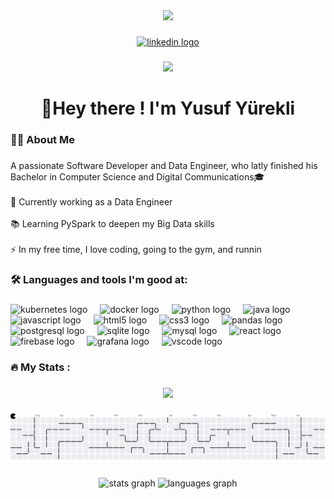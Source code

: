 <div align="center">
  <img height="150" src="https://media3.giphy.com/media/v1.Y2lkPTc5MGI3NjExb3N4eDFhcmh5NDFqNGh3ZWIyY3dxN2NnYm9rem1leDJrYnAxbm1yYyZlcD12MV9pbnRlcm5hbF9naWZfYnlfaWQmY3Q9Zw/HLB0nLA36GCCo6JuB5/giphy.gif"  />
</div>

###

<div align="center">
  <a href="https://www.linkedin.com/in/yusuf-y%C3%BCrekli-3aa112249/" target="_blank">
    <img src="https://img.shields.io/static/v1?message=LinkedIn&logo=linkedin&label=&color=0077B5&logoColor=white&labelColor=&style=for-the-badge" height="25" alt="linkedin logo"  />
  </a>
</div>

###

<div align="center">
  <img src="https://visitor-badge.laobi.icu/badge?page_id=YusufYrkl.YusufYrkl&"  />
</div>

###

<h1 align="center">👋Hey there ! I'm Yusuf Yürekli</h1>

###

<h3 align="left">👩‍💻  About Me</h3>

###

<p align="left">A passionate Software Developer and Data Engineer, who latly finished his Bachelor in Computer Science and Digital Communications🎓<br><br>  🔭 Currently working as a Data Engineer<br><br>  📚 Learning PySpark to deepen my Big Data skills<br><br>  ⚡ In my free time, I love coding, going to the gym, and runnin</p>

###

<h3 align="left">🛠 Languages and tools I'm good at:</h3>

###

<div align="left">
  <img src="https://cdn.jsdelivr.net/gh/devicons/devicon/icons/kubernetes/kubernetes-plain.svg" height="40" alt="kubernetes logo"  />
  <img width="12" />
  <img src="https://cdn.jsdelivr.net/gh/devicons/devicon/icons/docker/docker-original.svg" height="40" alt="docker logo"  />
  <img width="12" />
  <img src="https://cdn.jsdelivr.net/gh/devicons/devicon/icons/python/python-original.svg" height="40" alt="python logo"  />
  <img width="12" />
  <img src="https://cdn.jsdelivr.net/gh/devicons/devicon/icons/java/java-original.svg" height="40" alt="java logo"  />
  <img width="12" />
  <img src="https://cdn.jsdelivr.net/gh/devicons/devicon/icons/javascript/javascript-original.svg" height="40" alt="javascript logo"  />
  <img width="12" />
  <img src="https://cdn.jsdelivr.net/gh/devicons/devicon/icons/html5/html5-original.svg" height="40" alt="html5 logo"  />
  <img width="12" />
  <img src="https://cdn.jsdelivr.net/gh/devicons/devicon/icons/css3/css3-original.svg" height="40" alt="css3 logo"  />
  <img width="12" />
  <img src="https://cdn.jsdelivr.net/gh/devicons/devicon/icons/pandas/pandas-original.svg" height="40" alt="pandas logo"  />
  <img width="12" />
  <img src="https://cdn.jsdelivr.net/gh/devicons/devicon/icons/postgresql/postgresql-original.svg" height="40" alt="postgresql logo"  />
  <img width="12" />
  <img src="https://cdn.jsdelivr.net/gh/devicons/devicon/icons/sqlite/sqlite-original.svg" height="40" alt="sqlite logo"  />
  <img width="12" />
  <img src="https://cdn.jsdelivr.net/gh/devicons/devicon/icons/mysql/mysql-original.svg" height="40" alt="mysql logo"  />
  <img width="12" />
  <img src="https://cdn.jsdelivr.net/gh/devicons/devicon/icons/react/react-original.svg" height="40" alt="react logo"  />
  <img width="12" />
  <img src="https://cdn.jsdelivr.net/gh/devicons/devicon/icons/firebase/firebase-plain.svg" height="40" alt="firebase logo"  />
  <img width="12" />
  <img src="https://cdn.jsdelivr.net/gh/devicons/devicon/icons/grafana/grafana-original.svg" height="40" alt="grafana logo"  />
  <img width="12" />
  <img src="https://cdn.jsdelivr.net/gh/devicons/devicon/icons/vscode/vscode-original.svg" height="40" alt="vscode logo"  />
</div>

###

<h3 align="left">🔥   My Stats :</h3>

###

<div align="center">
  <img src="https://profile-counter.glitch.me/YusufYrkl/count.svg?"  />
</div>

###

<picture>
  <source media="(prefers-color-scheme: dark)" srcset="https://raw.githubusercontent.com/YusufYrkl/YusufYrkl/output/pacman-contribution-graph-dark.svg">
  <source media="(prefers-color-scheme: light)" srcset="https://raw.githubusercontent.com/YusufYrkl/YusufYrkl/output/pacman-contribution-graph.svg">
  <img alt="pacman contribution graph" src="https://raw.githubusercontent.com/YusufYrkl/YusufYrkl/output/pacman-contribution-graph.svg">
</picture>

###

<div align="center">
  <img src="https://github-readme-stats.vercel.app/api?username=YusufYrkl&hide_title=false&hide_rank=false&show_icons=true&include_all_commits=true&count_private=true&disable_animations=false&theme=dracula&locale=en&hide_border=false&order=1" height="150" alt="stats graph"  />
  <img src="https://github-readme-stats.vercel.app/api/top-langs?username=YusufYrkl&locale=en&hide_title=false&layout=compact&card_width=320&langs_count=5&theme=dracula&hide_border=false&order=2" height="150" alt="languages graph"  />
</div>

###
